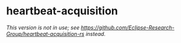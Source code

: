 # heartbeat-acquisition

_This version is not in use; see https://github.com/Eclipse-Research-Group/heartbeat-acquisition-rs instead._
